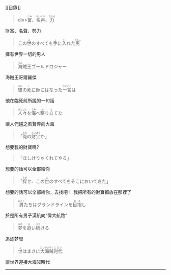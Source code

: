 [[目錄]]
> div><ruby><rb>富</rb><rt>とみ</rt></ruby>、<ruby><rb>名声</rb><rt>めいせい</rt></ruby>、<ruby><rb>力</rb><rt>ちから</rt></ruby></div>

財富、名聲、勢力

> <div>この<ruby><rb>世</rb><rt>よ</rt></ruby>のすべてを<ruby><rb>手</rb><rt>て</rt></ruby>に<ruby><rb>入</rb><rt>い</rt></ruby>れた<ruby><rb>男</rb><rt>おとこ</rt></ruby></div>

擁有世界一切的男人

> <div><ruby><rb>海</rb><rt>うみ</rt></ruby>贼王ゴールドロジャー</div>

海賊王哥爾羅傑

> <div><ruby><rb>彼</rb><rt>かれ</rt></ruby>の<ruby><rb>死</rb><rt>し</rt></ruby>に际にはなった<ruby><rb>一言</rb><rt>ひとこと</rt></ruby>は</div>

他在臨死前所說的一句話

> <div><ruby><rb>人々</rb><rt>ひとびと</rt></ruby>を<ruby><rb>海</rb><rt>うみ</rt></ruby>へ<ruby><rb>駆</rb><rt>か</rt></ruby>り<ruby><rb>立</rb><rt>た</rt></ruby>てた</div>

讓人們趨之若鶩奔向大海

> <div>「<ruby><rb>俺</rb><rt>おれ</rt>の</ruby><ruby><rb>财宝</rb><rt>ざいほう</rt></ruby>か」</div>

想要我的財寶嗎?

> 「ほしけりゃくれてやる」

想要的話可以全部給你

> <div>「<ruby><rb>探</rb><rt>さが</rt></ruby>せ、この<ruby><rb>世</rb><rt>よ</rt></ruby>のすべてをそこにおいてきた」</div>

想要的話可以全部給你，去找吧！ 我把所有的財寶都放在那裡了

> <div><ruby><rb>男</rb><rt>おとこ</rt></ruby>たちはグランドラインを<ruby><rb>目指</rb><rt>めざ</rt></ruby>し</div>

於是所有男子漢航向“偉大航路”

> <div><ruby><rb>梦</rb><rt>ゆめ</rt></ruby>を<ruby><rb>追</rb><rt>お</rt></ruby>い<ruby><rb>続</rb><rt>つづ</rt></ruby>ける</div>

追逐梦想

> <div><ruby><rb>世</rb><rt>よ</rt></ruby>はまさに<ruby><rb>大海贼</rb><rt>だいかいぞく</rt></ruby><ruby><rb>时代</rb><rt>じだい</rt></ruby></div>

讓世界迎接大海賊時代

---